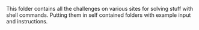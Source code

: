 This folder contains all the challenges on various sites for solving stuff with shell commands. Putting them in self
contained folders with example input and instructions.
